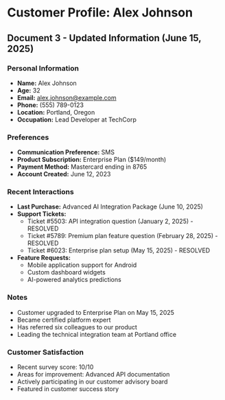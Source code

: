 # Customer Profile: Alex Johnson
## Document 3 - Updated Information (June 15, 2025)

### Personal Information
- **Name:** Alex Johnson
- **Age:** 32
- **Email:** alex.johnson@example.com
- **Phone:** (555) 789-0123
- **Location:** Portland, Oregon
- **Occupation:** Lead Developer at TechCorp  <!-- CHANGED: another promotion -->

### Preferences
- **Communication Preference:** SMS
- **Product Subscription:** Enterprise Plan ($149/month)  <!-- CHANGED: upgraded from Premium -->
- **Payment Method:** Mastercard ending in 8765
- **Account Created:** June 12, 2023

### Recent Interactions
- **Last Purchase:** Advanced AI Integration Package (June 10, 2025)  <!-- NEW -->
- **Support Tickets:** 
  - Ticket #5503: API integration question (January 2, 2025) - RESOLVED
  - Ticket #5789: Premium plan feature question (February 28, 2025) - RESOLVED
  - Ticket #6023: Enterprise plan setup (May 15, 2025) - RESOLVED  <!-- NEW -->
- **Feature Requests:** 
  - Mobile application support for Android
  - Custom dashboard widgets
  - AI-powered analytics predictions  <!-- NEW -->

### Notes
- Customer upgraded to Enterprise Plan on May 15, 2025  <!-- CHANGED: new upgrade -->
- Became certified platform expert  <!-- NEW -->
- Has referred six colleagues to our product  <!-- CHANGED: from four to six -->
- Leading the technical integration team at Portland office  <!-- CHANGED -->

### Customer Satisfaction
- Recent survey score: 10/10  <!-- CHANGED: improved -->
- Areas for improvement: Advanced API documentation
- Actively participating in our customer advisory board  <!-- NEW -->
- Featured in customer success story  <!-- NEW --> 